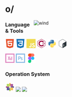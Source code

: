 
<h1 align="left">o/</h1>

<p><img align="right" src="https://external-content.duckduckgo.com/iu/?u=http%3A%2F%2Fvignette2.wikia.nocookie.net%2Fwatchdogscombined%2Fimages%2F2%2F2f%2FDedSec.png%2Frevision%2Flatest%3Fcb%3D20160929140012&f=1&nofb=1" alt="wind" height="auto" width="412"></p>
<h3> Language & Tools </h3>


<code><img height="30" src="https://raw.githubusercontent.com/devicons/devicon/2ae2a900d2f041da66e950e4d48052658d850630/icons/html5/html5-plain.svg"></code>
<code><img height="30" src="https://raw.githubusercontent.com/devicons/devicon/2ae2a900d2f041da66e950e4d48052658d850630/icons/css3/css3-plain.svg"></code>
<code><img height="30" src="https://raw.githubusercontent.com/devicons/devicon/2ae2a900d2f041da66e950e4d48052658d850630/icons/javascript/javascript-plain.svg"></code>
<code><img height="30" src="https://raw.githubusercontent.com/devicons/devicon/2ae2a900d2f041da66e950e4d48052658d850630/icons/cplusplus/cplusplus-line.svg"></code>
<code><img height="30" src="https://raw.githubusercontent.com/devicons/devicon/2ae2a900d2f041da66e950e4d48052658d850630/icons/python/python-original.svg"></code>
<code><img height="30" src="https://raw.githubusercontent.com/devicons/devicon/2ae2a900d2f041da66e950e4d48052658d850630/icons/bash/bash-original.svg"></code>

<code><img height="30" src="https://raw.githubusercontent.com/devicons/devicon/2ae2a900d2f041da66e950e4d48052658d850630/icons/xd/xd-line.svg"></code>
<code><img height="30" src="https://raw.githubusercontent.com/devicons/devicon/2ae2a900d2f041da66e950e4d48052658d850630/icons/photoshop/photoshop-line.svg"></code>
<code><img height="30" src="https://raw.githubusercontent.com/devicons/devicon/2ae2a900d2f041da66e950e4d48052658d850630/icons/figma/figma-original.svg"></code>

<h3> Operation System </h3>
<code><img height="30" src="https://raw.githubusercontent.com/devicons/devicon/2ae2a900d2f041da66e950e4d48052658d850630/icons/centos/centos-original.svg"></code>
<code><img height="30" src="https://devicons.railway.app/i/archlinux.svg"></code>
<code><img height="30" src="https://www.blackarch.org/images/logo/ba-logo.png"></code>









